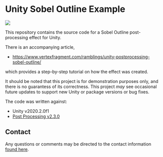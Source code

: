 # Unity Sobel Outline Example

![](Media/SobelOutline.gif#center)

This repository contains the source code for a Sobel Outline post-processing effect for Unity.

There is an accompanying article,

* https://www.vertexfragment.com/ramblings/unity-postprocessing-sobel-outline/

which provides a step-by-step tutorial on how the effect was created.

It should be noted that this project is for demonstration purposes only, and there is no guarantess of its correctness. This project _may_ see occasional future updates to support new Unity or package versions or bug fixes.

The code was written against:

* Unity v2020.2.0f1
* [Post Processing v2.3.0](https://docs.unity3d.com/Packages/com.unity.postprocessing@2.3/index.html)

## Contact

Any questions or comments may be directed to the contact information [found here](https://www.vertexfragment.com/about/).